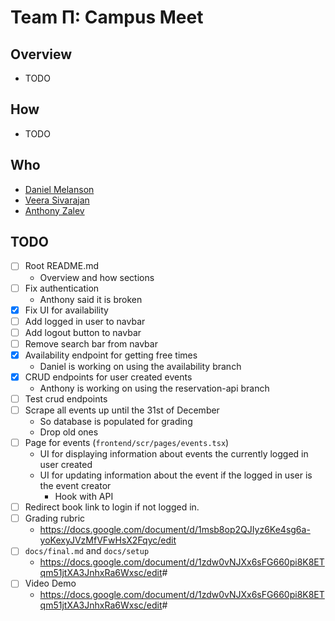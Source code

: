 # Team &Pi;: Campus Meet

## Overview

- TODO

## How

- TODO

## Who

- [Daniel Melanson](https://github.com/daniel-melanson)
- [Veera Sivarajan](https://github.com/veera-sivarajan)
- [Anthony Zalev](https://github.com/AnthonyZalev)

## TODO

- [ ] Root README.md
  - Overview and how sections
- [ ] Fix authentication
  - Anthony said it is broken
- [x] Fix UI for availability
- [ ] Add logged in user to navbar
- [ ] Add logout button to navbar
- [ ] Remove search bar from navbar
- [x] Availability endpoint for getting free times
  - Daniel is working on using the availability branch
- [x] CRUD endpoints for user created events
  - Anthony is working on using the reservation-api branch
- [ ] Test crud endpoints
- [ ] Scrape all events up until the 31st of December
  - So database is populated for grading
  - Drop old ones
- [ ] Page for events (`frontend/scr/pages/events.tsx`)
  - UI for displaying information about events the currently logged in user created
  - UI for updating information about the event if the logged in user is the event creator
    - Hook with API
- [ ] Redirect book link to login if not logged in.
- [ ] Grading rubric
  - <https://docs.google.com/document/d/1msb8op2QJIyz6Ke4sg6a-yoKexyJVzMfVFwHsX2Fqyc/edit>
- [ ] `docs/final.md` and `docs/setup`
  - <https://docs.google.com/document/d/1zdw0vNJXx6sFG660pi8K8ETqm51jtXA3JnhxRa6Wxsc/edit>#
- [ ] Video Demo
  - <https://docs.google.com/document/d/1zdw0vNJXx6sFG660pi8K8ETqm51jtXA3JnhxRa6Wxsc/edit>#

